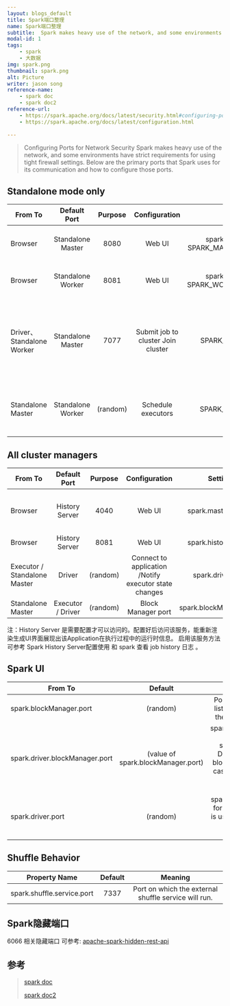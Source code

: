 ```yaml
---
layout: blogs_default
title: Spark端口整理
name: Spark端口整理
subtitle:  Spark makes heavy use of the network, and some environments have strict requirements for using tight firewall settings. Below are the primary ports that Spark uses for its communication and how to configure those ports.
modal-id: 1
tags: 
    - spark
    - 大数据
img: spark.png
thumbnail: spark.png
alt: Picture 
writer: jason song
reference-name: 
    - spark doc
    - spark doc2
reference-url: 
    - https://spark.apache.org/docs/latest/security.html#configuring-ports-for-network-security
    - https://spark.apache.org/docs/latest/configuration.html
    
---
```



>Configuring Ports for Network Security
>Spark makes heavy use of the network, and some environments have strict requirements for using tight firewall settings. Below are the primary ports that Spark uses for its communication and how to configure those ports.

## Standalone mode only

| From	To	| Default Port | Purpose	| Configuration| Setting |	Notes |
| --------   |  :-----:   | :----:  | :-----:   |  :----:  |  :----:   |
| Browser |	Standalone Master	|8080|	Web UI  |	spark.master.ui.port  SPARK_MASTER_WEBUI_PORT	|Jetty-based. Standalone mode only.|
|Browser |	 Standalone Worker	|8081|	Web UI	 |spark.worker.ui.port SPARK_WORKER_WEBUI_PORT	|Jetty-based. Standalone mode only.|
| Driver、 Standalone Worker	|Standalone Master	 |7077|	Submit job to cluster Join cluster	|SPARK_MASTER_PORT |Set to "0" to choose a port randomly. Standalone mode only. spark service 端口|
| Standalone Master |	Standalone Worker|	(random)|	Schedule executors	|SPARK_WORKER_PORT	|Set to "0" to choose a port randomly. Standalone mode only.|

## All cluster managers

| From	To	| Default Port | Purpose	| Configuration| Setting |	Notes |
| --------   |  :-----:   | :----:  | :-----:   |  :----:  |  :----:   |
| Browser |History Server	|4040|	Web UI  |	spark.master.ui.port  	|Jetty-based. 一个worker上可以有多个Job,因此该端口号会随着job的增加而递增。|
|Browser |	 History Server|8081|	Web UI	 |spark.history.ui.port	|Jetty-based.  |
| Executor /  Standalone Master|Driver	 |(random)|	Connect to application /Notify executor state changes	|spark.driver.port |Set to "0" to choose a port randomly. |
| Standalone Master |	Executor / Driver|	(random)|Block Manager port	|spark.blockManager.port|Raw socket via ServerSocketChannel|

注：History Server 是需要配置才可以访问的。配置好后访问该服务，能重新渲染生成UI界面展现出该Application在执行过程中的运行时信息。
       启用该服务方法可参考 Spark History Server配置使用 和 spark 查看 job history 日志 。

## Spark UI

| From	To	| Default |	Meaning |
| --------   |  :-----:   | :----:  |
|spark.blockManager.port |(random)	 |Port for all block managers to listen on. These exist on both the driver and the executors. |
|spark.driver.blockManager.port |(value of spark.blockManager.port)	 |spark.driver.blockManager.port	(value of spark.blockManager.port)	Driver-specific port for the block manager to listen on, for cases where it cannot use the same configuration as executors. |
|spark.driver.port  |(random)	 |spark.driver.port	(random)	Port for the driver to listen on. This is used for communicating with the executors and the standalone Master. |


## Shuffle Behavior

|Property Name	|Default|	Meaning|
| --------   |  :-----:   | :----:  |
|spark.shuffle.service.port	|7337|	Port on which the external shuffle service will run.|

## Spark隐藏端口

6066 相关隐藏端口
可参考: [apache-spark-hidden-rest-api](http://arturmkrtchyan.com/apache-spark-hidden-rest-api)

## 参考
>[spark doc](https://spark.apache.org/docs/latest/security.html#configuring)
>
>[spark doc2](https://spark.apache.org/docs/latest/configuration.html)

